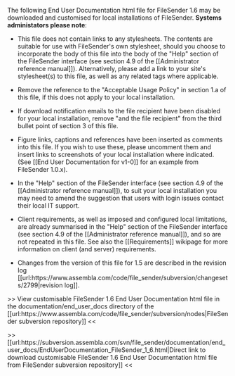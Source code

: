 <p>The following End User Documentation html file for FileSender 1.6 may be downloaded and customised for local installations of FileSender. <b>Systems administators please note</b>:</p>
<ul>
<li><p>This file does not contain links to any stylesheets. The contents are suitable for use with FileSender's own stylesheet, should you choose
 to incorporate the body of this file into the body of the "Help" section of the FileSender interface (see section 4.9 of the [[Administrator reference manual]]). Alternatively, please add a link to your site's stylesheet(s) to this file, as well as any related tags where applicable. </p></li>
<li><p>Remove the reference to the "Acceptable Usage Policy" in section 1.a of this file, if this does not apply to your local installation.</p></li>
<li><p>If download notification emails to the file recipient have been disabled for your local installation, remove "and the file recipient" from the third bullet point of section 3 of this file.</p></li>
<li><p>Figure links, captions and references have been inserted as comments into this file. If you wish to use these, please uncomment them and insert links to screenshots of your local installation where indicated. (See [[End User Documentation for v1-0]] for an example from FileSender 1.0.x).</p></li>
<li><p>In the "Help" section of the FileSender interface (see section 4.9 of the [[Administrator reference manual]]), to suit your local installation you may need to amend the suggestion that users with login issues contact their local IT support.</p></li>
<li><p>Client requirements, as well as imposed and configured local limitations, are already summarised in the "Help" section of the FileSender interface (see section 4.9 of the [[Administrator reference manual]]), and so are not repeated in this file. See also the [[Requirements]] wikipage for more information on client (and server) requirements.</p></li>
<li><p>Changes from the version of this file for 1.5 are described in the revision log [[url:https://www.assembla.com/code/file_sender/subversion/changesets/2799|revision log]].</p></li>
</ul>
<p>>> View customisable FileSender 1.6 End User Documentation html file in the documentation/end_user_docs directory of the [[url:https://www.assembla.com/code/file_sender/subversion/nodes|FileSender subversion repository]] <<</p>
<p>>> [[url:https://subversion.assembla.com/svn/file_sender/documentation/end_user_docs/EndUserDocumentation_FileSender_1_6.html|Direct link to download customisable FileSender 1.6 End User Documentation 
html file from FileSender subversion repository]] <<</p>
    
    
    
    
    
    
    
